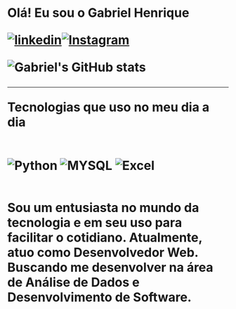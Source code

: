 <h1> Olá! Eu sou o Gabriel Henrique


[![linkedin](https://img.shields.io/badge/LinkedIn-0077B5?style=for-the-badge&logo=linkedin&logoColor=white)](https://www.linkedin.com/in/gabriel-henrique-fontoura-sampaio-82770624b/)[![Instagram](https://img.shields.io/badge/Instagram-E4405F?style=for-the-badge&logo=instagram&logoColor=white)](https://www.instagram.com/gbpo._/)

![Gabriel's GitHub stats](https://github-readme-stats.vercel.app/api?username=GabrielHenriquefs&show_icons=true&theme=synthwave)

---
Tecnologias que uso no meu dia a dia
<div style='display :inline_block'><br/>
 <img align="center" alt="Python" src="https://img.shields.io/badge/Python-3776AB?style=for-the-badge&logo=python&logoColor=white" />
</>
<img align="center" alt="MYSQL" src="https://img.shields.io/badge/MySQL-00000F?style=for-the-badge&logo=mysql&logoColor=white" />
 <img align="center" alt="Excel" src="https://img.shields.io/badge/Microsoft_Excel-217346?style=for-the-badge&logo=microsoft-excel&logoColor=white" />

</div><br/>

Sou um entusiasta no mundo da tecnologia e em seu uso para facilitar o cotidiano. Atualmente, atuo como Desenvolvedor Web. Buscando me desenvolver na área de Análise de Dados e Desenvolvimento de Software.
